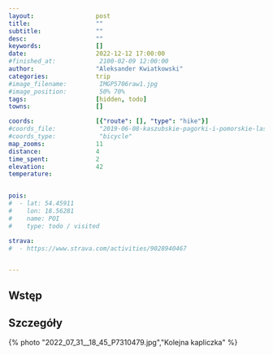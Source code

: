 ```yaml
---
layout:                 post
title:                  ""
subtitle:               ""
desc:                   ""
keywords:               []
date:                   2022-12-12 17:00:00
#finished_at:            2100-02-09 12:00:00
author:                 "Aleksander Kwiatkowski"
categories:             trip
#image_filename:         IMGP5706raw1.jpg
#image_position:         50% 70%
tags:                   [hidden, todo]
towns:                  []

coords:                 [{"route": [], "type": "hike"}]
#coords_file:            "2019-06-08-kaszubskie-pagorki-i-pomorskie-lasy.json"
#coords_type:            "bicycle"
map_zooms:              11
distance:               4
time_spent:             2
elevation:              42
temperature:


pois:
#  - lat: 54.45911
#    lon: 18.56281
#    name: POI
#    type: todo / visited

strava:
#  - https://www.strava.com/activities/9028940467


---
```



## Wstęp

## Szczegóły

{% photo "2022_07_31__18_45_P7310479.jpg","Kolejna kapliczka" %}
